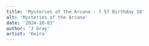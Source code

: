 ```yaml
---
title: 'Mysteries of the Arcana - 7.57 Birthday 10'
alt: 'Mysteries of the Arcana'
date: '2024-10-03'
author: 'J Gray'
artist: 'Keira'
---
```

